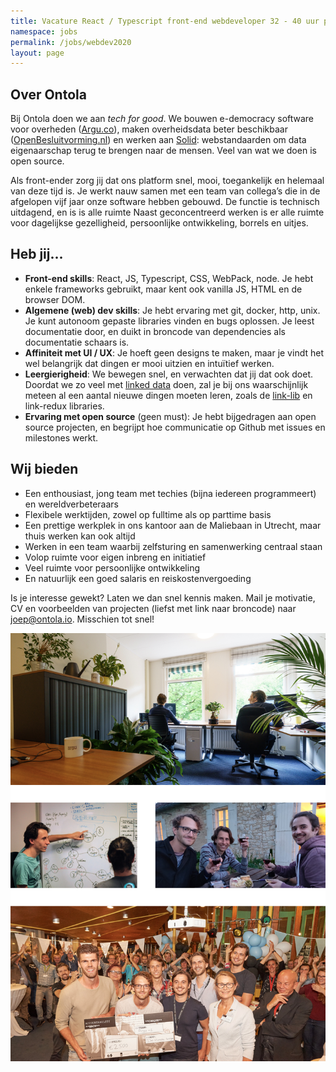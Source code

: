 ```yaml
---
title: Vacature React / Typescript front-end webdeveloper 32 - 40 uur p/w Utrecht
namespace: jobs
permalink: /jobs/webdev2020
layout: page
---
```


## Over Ontola

Bij Ontola doen we aan _tech for good_.
We bouwen e-democracy software voor overheden ([Argu.co](https://argu.co)), maken overheidsdata beter beschikbaar ([OpenBesluitvorming.nl](https://openbesluitvorming.nl/)) en werken aan [Solid](/solid): webstandaarden om data eigenaarschap terug te brengen naar de mensen.
Veel van wat we doen is open source.

Als front-ender zorg jij dat ons platform snel, mooi, toegankelijk en helemaal van deze tijd is.
Je werkt nauw samen met een team van collega’s die in de afgelopen vijf jaar onze software hebben gebouwd.
De functie is technisch uitdagend, en is is alle ruimte
Naast geconcentreerd werken is er alle ruimte voor dagelijkse gezelligheid, persoonlijke ontwikkeling, borrels en uitjes.

## Heb jij...

- **Front-end skills**: React, JS, Typescript, CSS, WebPack, node. Je hebt enkele frameworks gebruikt, maar kent ook vanilla JS, HTML en de browser DOM.
- **Algemene (web) dev skills**: Je hebt ervaring met git, docker, http, unix. Je kunt autonoom gepaste libraries vinden en bugs oplossen. Je leest documentatie door, en duikt in broncode van dependencies als documentatie schaars is.
- **Affiniteit met UI / UX**: Je hoeft geen designs te maken, maar je vindt het wel belangrijk dat dingen er mooi uitzien en intuïtief  werken.
- **Leergierigheid**: We bewegen snel, en verwachten dat jij dat ook doet. Doordat we zo veel met [linked data](https://ontola.io/what-is-linked-data/) doen, zal je bij ons waarschijnlijk meteen al een aantal nieuwe dingen moeten leren, zoals de [link-lib]() en link-redux libraries.
- **Ervaring met open source** (geen must): Je hebt bijgedragen aan open source projecten, en begrijpt hoe communicatie op Github met issues en milestones werkt.

## Wij bieden

- Een enthousiast, jong team met techies (bijna iedereen programmeert) en wereldverbeteraars
- Flexibele werktijden, zowel op fulltime als op parttime basis
- Een prettige werkplek in ons kantoor aan de Maliebaan in Utrecht, maar thuis werken kan ook altijd
- Werken in een team waarbij zelfsturing en samenwerking centraal staan
- Volop ruimte voor eigen inbreng en initiatief
- Veel ruimte voor persoonlijke ontwikkeling
- En natuurlijk een goed salaris en reiskostenvergoeding

Is je interesse gewekt? Laten we dan snel kennis maken. Mail je motivatie, CV en voorbeelden van projecten (liefst met link naar broncode) naar [joep@ontola.io](mailto:joep@ontola.io). Misschien tot snel!

![](/img/jobs.jpg)
